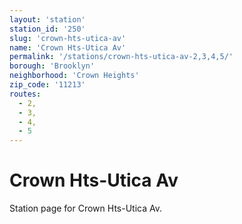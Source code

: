 ```yaml
---
layout: 'station'
station_id: '250'
slug: 'crown-hts-utica-av'
name: 'Crown Hts-Utica Av'
permalink: '/stations/crown-hts-utica-av-2,3,4,5/'
borough: 'Brooklyn'
neighborhood: 'Crown Heights'
zip_code: '11213'
routes:
  - 2,
  - 3,
  - 4,
  - 5
---
```

# Crown Hts-Utica Av

Station page for Crown Hts-Utica Av.
